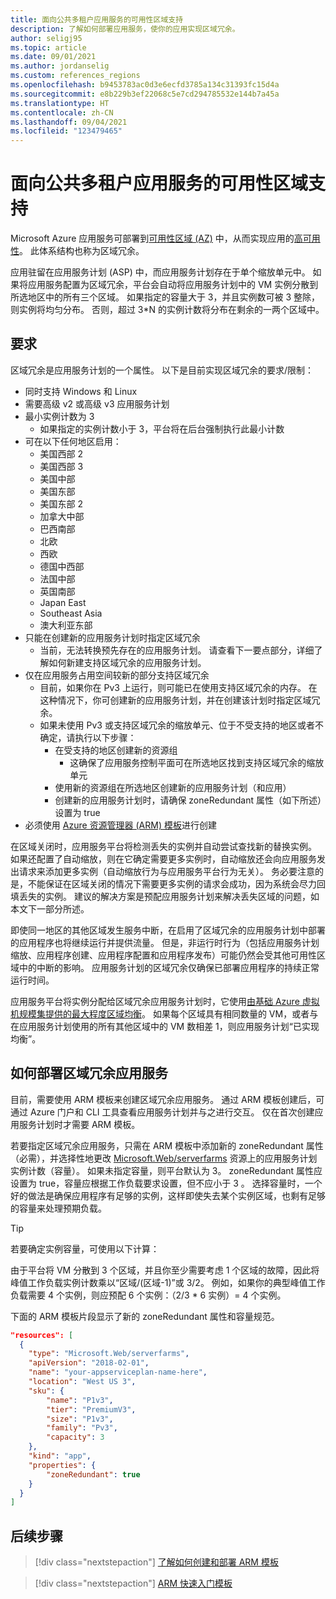 ```yaml
---
title: 面向公共多租户应用服务的可用性区域支持
description: 了解如何部署应用服务，使你的应用实现区域冗余。
author: seligj95
ms.topic: article
ms.date: 09/01/2021
ms.author: jordanselig
ms.custom: references_regions
ms.openlocfilehash: b9453783ac0d3e6ecfd3785a134c31393fc15d4a
ms.sourcegitcommit: e8b229b3ef22068c5e7cd294785532e144b7a45a
ms.translationtype: HT
ms.contentlocale: zh-CN
ms.lasthandoff: 09/04/2021
ms.locfileid: "123479465"
---
```

# <a name="availability-zone-support-for-public-multi-tenant-app-service"></a>面向公共多租户应用服务的可用性区域支持

Microsoft Azure 应用服务可部署到[可用性区域 (AZ)](../availability-zones/az-overview.md) 中，从而实现应用的[高可用性](https://en.wikipedia.org/wiki/High_availability)。 此体系结构也称为区域冗余。

应用驻留在应用服务计划 (ASP) 中，而应用服务计划存在于单个缩放单元中。 如果将应用服务配置为区域冗余，平台会自动将应用服务计划中的 VM 实例分散到所选地区中的所有三个区域。 如果指定的容量大于 3，并且实例数可被 3 整除，则实例将均匀分布。 否则，超过 3*N 的实例计数将分布在剩余的一两个区域中。

## <a name="requirements"></a>要求

区域冗余是应用服务计划的一个属性。 以下是目前实现区域冗余的要求/限制：

- 同时支持 Windows 和 Linux
- 需要高级 v2 或高级 v3 应用服务计划 
- 最小实例计数为 3
  - 如果指定的实例计数小于 3，平台将在后台强制执行此最小计数
- 可在以下任何地区启用：
  - 美国西部 2
  - 美国西部 3
  - 美国中部
  - 美国东部
  - 美国东部 2
  - 加拿大中部
  - 巴西南部
  - 北欧
  - 西欧
  - 德国中西部
  - 法国中部
  - 英国南部
  - Japan East
  - Southeast Asia
  - 澳大利亚东部
- 只能在创建新的应用服务计划时指定区域冗余
  - 当前，无法转换预先存在的应用服务计划。 请查看下一要点部分，详细了解如何新建支持区域冗余的应用服务计划。
- 仅在应用服务占用空间较新的部分支持区域冗余
  - 目前，如果你在 Pv3 上运行，则可能已在使用支持区域冗余的内存。 在这种情况下，你可创建新的应用服务计划，并在创建该计划时指定区域冗余。
  - 如果未使用 Pv3 或支持区域冗余的缩放单元、位于不受支持的地区或者不确定，请执行以下步骤：
    - 在受支持的地区创建新的资源组
        - 这确保了应用服务控制平面可在所选地区找到支持区域冗余的缩放单元
    - 使用新的资源组在所选地区创建新的应用服务计划（和应用）
    - 创建新的应用服务计划时，请确保 zoneRedundant 属性（如下所述）设置为 true
- 必须使用 [Azure 资源管理器 (ARM) 模板](../azure-resource-manager/templates/overview.md)进行创建

在区域关闭时，应用服务平台将检测丢失的实例并自动尝试查找新的替换实例。 如果还配置了自动缩放，则在它确定需要更多实例时，自动缩放还会向应用服务发出请求来添加更多实例（自动缩放行为与应用服务平台行为无关）。 务必要注意的是，不能保证在区域关闭的情况下需要更多实例的请求会成功，因为系统会尽力回填丢失的实例。 建议的解决方案是预配应用服务计划来解决丢失区域的问题，如本文下一部分所述。

即使同一地区的其他区域发生服务中断，在启用了区域冗余的应用服务计划中部署的应用程序也将继续运行并提供流量。 但是，非运行时行为（包括应用服务计划缩放、应用程序创建、应用程序配置和应用程序发布）可能仍然会受其他可用性区域中的中断的影响。 应用服务计划的区域冗余仅确保已部署应用程序的持续正常运行时间。

应用服务平台将实例分配给区域冗余应用服务计划时，它使用[由基础 Azure 虚拟机规模集提供的最大程度区域均衡](../virtual-machine-scale-sets/virtual-machine-scale-sets-use-availability-zones.md#zone-balancing)。 如果每个区域具有相同数量的 VM，或者与在应用服务计划使用的所有其他区域中的 VM 数相差 1，则应用服务计划“已实现均衡”。

## <a name="how-to-deploy-a-zone-redundant-app-service"></a>如何部署区域冗余应用服务

目前，需要使用 ARM 模板来创建区域冗余应用服务。 通过 ARM 模板创建后，可通过 Azure 门户和 CLI 工具查看应用服务计划并与之进行交互。 仅在首次创建应用服务计划时才需要 ARM 模板。

若要指定区域冗余应用服务，只需在 ARM 模板中添加新的 zoneRedundant 属性（必需），并选择性地更改 [Microsoft.Web/serverfarms](https://docs.microsoft.com/azure/templates/microsoft.web/serverfarms?tabs=json) 资源上的应用服务计划实例计数（容量）。 如果未指定容量，则平台默认为 3。 zoneRedundant 属性应设置为 true，容量应根据工作负载要求设置，但不应小于 3 。 选择容量时，一个好的做法是确保应用程序有足够的实例，这样即使失去某个实例区域，也剩有足够的容量来处理预期负载。

> [!TIP]
> 若要确定实例容量，可使用以下计算：
>
> 由于平台将 VM 分散到 3 个区域，并且你至少需要考虑 1 个区域的故障，因此将峰值工作负载实例计数乘以“区域/(区域-1)”或 3/2。 例如，如果你的典型峰值工作负载需要 4 个实例，则应预配 6 个实例：（2/3 * 6 实例）= 4 个实例。
>

下面的 ARM 模板片段显示了新的 zoneRedundant 属性和容量规范。

```json
"resources": [
  {
    "type": "Microsoft.Web/serverfarms",
    "apiVersion": "2018-02-01",
    "name": "your-appserviceplan-name-here",
    "location": "West US 3",
    "sku": {
        "name": "P1v3",
        "tier": "PremiumV3",
        "size": "P1v3",
        "family": "Pv3",
        "capacity": 3
    },
    "kind": "app",
    "properties": {
        "zoneRedundant": true
    }
  }
]
```

## <a name="next-steps"></a>后续步骤

> [!div class="nextstepaction"]
> [了解如何创建和部署 ARM 模板](../azure-resource-manager/templates/quickstart-create-templates-use-visual-studio-code.md)

> [!div class="nextstepaction"]
> [ARM 快速入门模板](https://azure.microsoft.com/resources/templates/)
